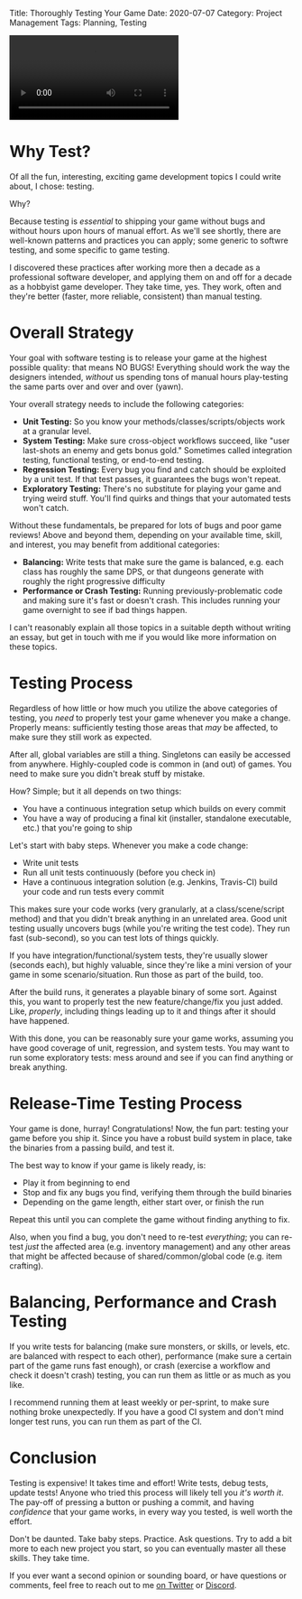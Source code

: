 Title: Thoroughly Testing Your Game
Date: 2020-07-07
Category: Project Management
Tags: Planning, Testing

![2 unit tests, 0 integration tests](https://i.imgur.com/SvZiWS1.mp4)

# Why Test?

Of all the fun, interesting, exciting game development topics I could write about, I chose: testing.

Why?

Because testing is *essential* to shipping your game without bugs and without hours upon hours of manual effort. As we'll see shortly, there are well-known patterns and practices you can apply; some generic to softwre testing, and some specific to game testing. 

I discovered these practices after working more then a decade as a professional software developer, and applying them on and off for a decade as a hobbyist game developer. They take time, yes. They work, often and they're better (faster, more reliable, consistent) than manual testing.

# Overall Strategy

Your goal with software testing is to release your game at the highest possible quality: that means NO BUGS! Everything should work the way the designers intended, *without* us spending tons of manual hours play-testing the same parts over and over and over (yawn).

Your overall strategy needs to include the following categories:

- **Unit Testing:** So you know your methods/classes/scripts/objects work at a granular level.
- **System Testing:** Make sure cross-object workflows succeed, like "user last-shots an enemy and gets bonus gold." Sometimes called integration testing, functional testing, or end-to-end testing.
- **Regression Testing:** Every bug you find and catch should be exploited by a unit test. If that test passes, it guarantees the bugs won't repeat.
- **Exploratory Testing:** There's no substitute for playing your game and trying weird stuff. You'll find quirks and things that your automated tests won't catch.

Without these fundamentals, be prepared for lots of bugs and poor game reviews! Above and beyond them, depending on your available time, skill, and interest, you may benefit from additional categories:

- **Balancing:** Write tests that make sure the game is balanced, e.g. each class has roughly the same DPS, or that dungeons generate with roughly the right progressive difficulty
- **Performance or Crash Testing:** Running previously-problematic code and making sure it's fast or doesn't crash. This includes running your game overnight to see if bad things happen.

I can't reasonably explain all those topics in a suitable depth without writing an essay, but get in touch with me if you would like more information on these topics.

# Testing Process

Regardless of how little or how much you utilize the above categories of testing, you *need* to properly test your game whenever you make a change. Properly means: sufficiently testing those areas that *may* be affected, to make sure they still work as expected.

After all, global variables are still a thing. Singletons can easily be accessed from anywhere. Highly-coupled code is common in (and out) of games. You need to make sure you didn't break stuff by mistake.

How? Simple; but it all depends on two things:

- You have a continuous integration setup which builds on every commit
- You have a way of producing a final kit (installer, standalone executable, etc.) that you're going to ship

Let's start with baby steps. Whenever you make a code change:

- Write unit tests
- Run all unit tests continuously (before you check in)
- Have a continuous integration solution (e.g. Jenkins, Travis-CI) build your code and run tests every commit

This makes sure your code works (very granularly, at a class/scene/script method) and that you didn't break anything in an unrelated area. Good unit testing usually uncovers bugs (while you're writing the test code). They run fast (sub-second), so you can test lots of things quickly.

If you have integration/functional/system tests, they're usually slower (seconds each), but highly valuable, since they're like a mini version of your game in some scenario/situation. Run those as part of the build, too.

After the build runs, it generates a playable binary of some sort. Against this, you want to properly test the new feature/change/fix you just added. Like, *properly*, including things leading up to it and things after it should have happened.

With this done, you can be reasonably sure your game works, assuming you have good coverage of unit, regression, and system tests. You may want to run some exploratory tests: mess around and see if you can find anything or break anything.

# Release-Time Testing Process

Your game is done, hurray! Congratulations! Now, the fun part: testing your game before you ship it. Since you have a robust build system in place, take the binaries from a passing build, and test it.

The best way to know if your game is likely ready, is:

- Play it from beginning to end
- Stop and fix any bugs you find, verifying them through the build binaries
- Depending on the game length, either start over, or finish the run

Repeat this until you can complete the game without finding anything to fix.

Also, when you find a bug, you don't need to re-test *everything*; you can re-test *just* the affected area (e.g. inventory management) and any other areas that might be affected because of shared/common/global code (e.g. item crafting).

# Balancing, Performance and Crash Testing

If you write tests for balancing (make sure monsters, or skills, or levels, etc. are balanced with respect to each other), performance (make sure a certain part of the game runs fast enough), or crash (exercise a workflow and check it doesn't crash) testing, you can run them as little or as much as you like.

I recommend running them at least weekly or per-sprint, to make sure nothing broke unexpectedly. If you have a good CI system and don't mind longer test runs, you can run them as part of the CI.

# Conclusion

Testing is expensive! It takes time and effort! Write tests, debug tests, update tests! Anyone who tried this process will likely tell you *it's worth it*. The pay-off of pressing a button or pushing a commit, and having *confidence* that your game works, in every way you tested, is well worth the effort.

Don't be daunted. Take baby steps. Practice. Ask questions. Try to add a bit more to each new project you start, so you can eventually master all these skills. They take time.

If you ever want a second opinion or sounding board, or have questions or comments, feel free to reach out to me [on Twitter](https://twitter.com/nightblade99) or [Discord](https://discord.gg/frKXYtG).
